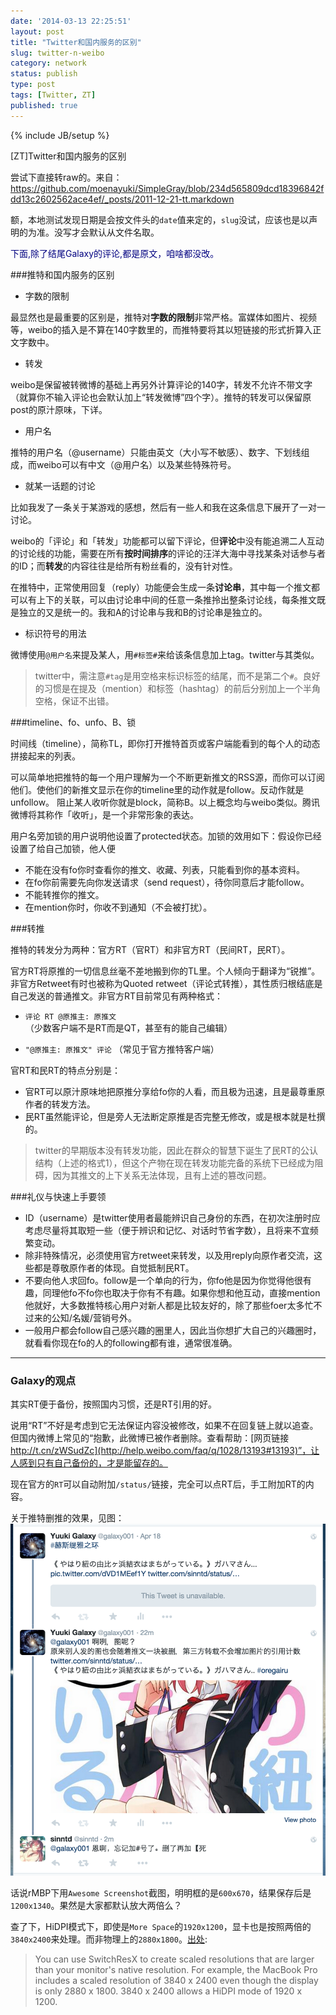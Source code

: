```yaml
---
date: '2014-03-13 22:25:51'
layout: post
title: "Twitter和国内服务的区别"
slug: twitter-n-weibo
category: network
status: publish
type: post
tags: [Twitter, ZT]
published: true
---
```

{% include JB/setup %}

\[ZT\]Twitter和国内服务的区别

尝试下直接转raw的。来自： https://github.com/moenayuki/SimpleGray/blob/234d565809dcd18396842fdd13c2602562ace4ef/_posts/2011-12-21-tt.markdown

额，本地测试发现日期是会按文件头的`date`值来定的，`slug`没试，应该也是以声明的为准。没写才会默认从文件名取。

<font color="navy">下面,除了结尾Galaxy的评论,都是原文，咱啥都没改。</font>

###推特和国内服务的区别

- 字数的限制

最显然也是最重要的区别是，推特对**字数的限制**非常严格。富媒体如图片、视频等，weibo的插入是不算在140字数里的，而推特要将其以短链接的形式折算入正文字数中。

- 转发

weibo是保留被转微博的基础上再另外计算评论的140字，转发不允许不带文字（就算你不输入评论也会默认加上“转发微博”四个字）。推特的转发可以保留原post的原汁原味，下详。

- 用户名

推特的用户名（@username）只能由英文（大小写不敏感）、数字、下划线组成，而weibo可以有中文（@用户名）以及某些特殊符号。

- 就某一话题的讨论

比如我发了一条关于某游戏的感想，然后有一些人和我在这条信息下展开了一对一讨论。

weibo的「评论」和「转发」功能都可以留下评论，但**评论**中没有能追溯二人互动的讨论线的功能，需要在所有**按时间排序**的评论的汪洋大海中寻找某条对话参与者的ID；而**转发**的内容往往是给所有粉丝看的，没有针对性。

在推特中，正常使用回复（reply）功能便会生成一条**讨论串**，其中每一个推文都可以有上下的关联，可以由讨论串中间的任意一条推拎出整条讨论线，每条推文既是独立的又是统一的。我和A的讨论串与我和B的讨论串是独立的。

- 标识符号的用法

微博使用`@用户名`来提及某人，用`#标签#`来给该条信息加上tag。twitter与其类似。

> twitter中，需注意`#tag`是用空格来标识标签的结尾，而不是第二个`#`。良好的习惯是在提及（mention）和标签（hashtag）的前后分别加上一个半角空格，保证不出错。

###timeline、fo、unfo、B、锁

时间线（timeline），简称TL，即你打开推特首页或客户端能看到的每个人的动态拼接起来的列表。 

可以简单地把推特的每一个用户理解为一个不断更新推文的RSS源，而你可以订阅他们。使他们的新推文显示在你的timeline里的动作就是follow。反动作就是unfollow。 阻止某人收听你就是block，简称B。以上概念均与weibo类似。腾讯微博将其称作「收听」，是一个非常形象的表达。

用户名旁加锁的用户说明他设置了protected状态。加锁的效用如下：假设你已经设置了给自己加锁，他人便

- 不能在没有fo你时查看你的推文、收藏、列表，只能看到你的基本资料。
- 在fo你前需要先向你发送请求（send request），待你同意后才能follow。
- 不能转推你的推文。
- 在mention你时，你收不到通知（不会被打扰）。

###转推

推特的转发分为两种：官方RT（官RT）和非官方RT（民间RT，民RT）。

官方RT将原推的一切信息丝毫不差地搬到你的TL里。个人倾向于翻译为“锐推”。非官方Retweet有时也被称为Quoted retweet（评论式转推），其性质归根结底是自己发送的普通推文。非官方RT目前常见有两种格式：

- `评论 RT @原推主: 原推文` （少数客户端不是RT而是QT，甚至有的能自己编辑）

- `"@原推主: 原推文" 评论` （常见于官方推特客户端）

官RT和民RT的特点分别是：

- 官RT可以原汁原味地把原推分享给fo你的人看，而且极为迅速，且是最尊重原作者的转发方法。
- 民RT虽然能评论，但是旁人无法断定原推是否完整无修改，或是根本就是杜撰的。

> twitter的早期版本没有转发功能，因此在群众的智慧下诞生了民RT的公认结构（上述的格式1），但这个产物在现在转发功能完备的系统下已经成为阻碍，因为其推文的上下关系无法体现，且有上述的篡改问题。

###礼仪与快速上手要领

- ID（username）是twitter使用者最能辨识自己身份的东西，在初次注册时应考虑尽量将其取短一些（便于辨识和记忆、对话时节省字数），且将来不宜频繁变动。
- 除非特殊情况，必须使用官方retweet来转发，以及用reply向原作者交流，这些都是尊敬原作者的体现。自觉抵制民RT。
- 不要向他人求回fo。follow是一个单向的行为，你fo他是因为你觉得他很有趣，同理他fo不fo你也取决于你有不有趣。如果你想和他互动，直接mention他就好，大多数推特核心用户对新人都是比较友好的，除了那些foer太多忙不过来的公知/名媛/营销号外。
- 一般用户都会follow自己感兴趣的圈里人，因此当你想扩大自己的兴趣圈时，就看看你现在fo的人的following都有谁，通常很准确。

---

### Galaxy的观点

其实RT便于备份，按照国内习惯，还是RT引用的好。

说用“RT”不好是考虑到它无法保证内容没被修改，如果不在回复链上就以追查。
但国内微博上常见的“抱歉，此微博已被作者删除。查看帮助：[网页链接 http://t.cn/zWSudZc](http://help.weibo.com/faq/q/1028/13193#13193)”，让人感到只有自己备份的，才是能留存的。

现在官方的`RT`可以自动附加`/status/`链接，完全可以点RT后，手工附加RT的内容。

关于推特删推的效果，见图：
![This Tweet is unavailable.](/assets/images/2015/TwitterDeleted.png)

话说rMBP下用`Awesome Screenshot`截图，明明框的是`600x670`，结果保存后是`1200x1340`。果然是大家都默认放大两倍么？

查了下，HiDPI模式下，即使是`More Space`的`1920x1200`，显卡也是按照两倍的`3840x2400`来处理。而非物理上的`2880x1800`。[出处](https://forum.parallels.com/threads/force-native-resolution-in-windows-2880x1800-on-rmbp-15-with-more-space.299398/#post-723471):

> You can use SwitchResX to create scaled resolutions that are larger than your monitor's native resolution. For example, the MacBook Pro includes a scaled resolution of 3840 x 2400 even though the display is only 2880 x 1800. 3840 x 2400 allows a HiDPI mode of 1920 x 1200.
